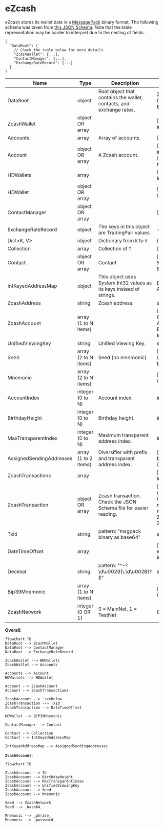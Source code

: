 # eZcash

eZcash stores its wallet data in a [MessagePack](https://msgpack.org/index.html) binary format.
The following schema was taken from [this JSON Schema](./wallet.schema.json).
Note that the table representation may be harder to interpret due to the nesting of fields:

```jsonc
{
  "DataRoot": {
    // Check the table below for more details
    "ZcashWallet": {...},
    "ContactManager": {...},
    "ExchangeRateRecord": {...}
  }
}
```

| Name                                                  | Type                 | Description                                                          | Properties                                                                                                                                                                     | Additional Properties                         |
| ----------------------------------------------------- | -------------------- | -------------------------------------------------------------------- | ------------------------------------------------------------------------------------------------------------------------------------------------------------------------------ | --------------------------------------------- |
| DataRoot                                              | object               | Root object that contains the wallet, contacts, and exchange rates.  | ZcashWallet, ContactManager, ExchangeRateRecord                                                                                                                                |                                               |
| ZcashWallet                                           | object OR array      |                                                                      | [!HDWallets, !Accounts, integer]                                                                                                                                               |                                               |
| Accounts                                              | array                | Array of accounts.                                                   | [Account, ... , len(Accounts)]                                                                                                                                                 |                                               |
| Account                                               | object OR array      | A Zcash account.                                                     | [!ZcashAccount, string, integer, ZcashTransactions, (integer OR null), (integer OR null), (integer OR null)]                                                                   |                                               |
| HDWallets                                             | array                |                                                                      | [HDWallet, ..., len(HDWallets)]                                                                                                                                                |                                               |
| HDWallet                                              | object OR array      |                                                                      | [!Bip39Mnemonic, !string (name), boolean]                                                                                                                                      |                                               |
| ContactManager                                        | object OR array      |                                                                      | [Contact, integer]                                                                                                                                                             |                                               |
| ExchangeRateRecord                                    | object               | The keys in this object are TradingPair values.                      | -                                                                                                                                                                              | {TradingPairValues: { DateTimeOffsetValues }} |
| Dict<K, V>                                            | object               | Dictionary from `K` to `V`.                                          | {`K`: `V`}                                                                                                                                                                     |                                               |
| Collection<T>                                         | array                | Collection of `T`.                                                   | [`T`, ..., len(Collection<T>)]                                                                                                                                                 |                                               |
| Contact                                               | object OR array      | Contact                                                              | [(integer OR null), string, !Collection<ZcashAddress>, !IntKeyedAddressMap]                                                                                                    |                                               |
| IntKeyedAddressMap                                    | object               | This object uses System.Int32 values as its keys instead of strings. | Dict<Int32, AssignedSendingAddresses>                                                                                                                                          | AssignedSendingAddresses                      |
| ZcashAddress                                          | string               | Zcash address.                                                       | string                                                                                                                                                                         |                                               |
| ZcashAccount                                          | array (1 to N items) |                                                                      | [UnifiedViewingKey, (Seed OR Mnemonic), AccountIndex, BirthdayHeight, MaxTransparentIndex]                                                                                     |                                               |
| <span id="UnifiedViewingKey">UnifiedViewingKey</span> | string               | Unified Viewing Key.                                                 | string                                                                                                                                                                         |                                               |
| Seed                                                  | array (2 to N items) | Seed (no mnemonic).                                                  | [!ZcashNetwork, string (pattern: "msgpack binary as base64")]                                                                                                                  |                                               |
| <span id="Mnemonic">Mnemonic</span>                   | array (2 to N items) |                                                                      | [string (seed phrase), string (password)]                                                                                                                                      |                                               |
| AccountIndex                                          | integer (0 to N)     | Account index.                                                       | integer                                                                                                                                                                        |                                               |
| <span id="BirthdayHeight">BirthdayHeight</span>       | integer (0 to N)     | Birthday height.                                                     | integer                                                                                                                                                                        |                                               |
| MaxTransparentIndex                                   | integer (0 to N)     | Maximum transparent address index.                                   | integer                                                                                                                                                                        |                                               |
| AssignedSendingAddresses                              | array (1 to 2 items) | Diversifier with prefix and transparent address index.               | [string (pattern: "msgpack binary as base64"), integer (transparent address index)]                                                                                            |                                               |
| ZcashTransactions                                     | array                |                                                                      | [ZcashTransaction, ..., len(ZcashTransactions)]                                                                                                                                |                                               |
| ZcashTransaction                                      | object OR array      | Zcash transaction. Check the JSON Schema file for easier reading.    | [((TxId OR null) OR null), (integer OR null), boolean, ((DateTimeOffset OR null) OR null), ((Decimal OR null) OR null), string, ZcashTransactions, ZcashTransactions, boolean] |                                               |
| TxId                                                  | string               | pattern: "msgpack binary as base64"                                  | string                                                                                                                                                                         |                                               |
| DateTimeOffset                                        | array                |                                                                      | [string (pattern: "msgpack extension -1 as base64"), integer]                                                                                                                  |                                               |
| Decimal                                               | string               | pattern: "^-?\\d\u002B(\\.\\d\u002B)?$"                              | string                                                                                                                                                                         |                                               |
| <span id="Bip39Mnemonic">Bip39Mnemonic</span>         | array (1 to N items) |                                                                      | [string (seed phrase), string (password)]                                                                                                                                      |                                               |
| ZcashNetwork                                          | integer (0 OR 1)     | 0 = MainNet, 1 = TestNet                                             | 0 OR 1                                                                                                                                                                         |                                               |


**Overall:**
```mermaid
flowchart TB
DataRoot --> ZcashWallet
DataRoot --> ContactManager
DataRoot --> ExchangeRateRecord

ZcashWallet --> HDWallets
ZcashWallet --> Accounts

Accounts --> Account
HDWallets --> HDWallet

Account --> ZcashAccount
Account --> ZcashTransactions

ZcashAccount --> _seeBelow_
ZcashTransaction --> TxId
ZcashTransaction --> DateTimeOffset

HDWallet --> BIP39Mnemonic

ContactManager --> Contact

Contact --> Collection
Contact --> IntKeyedAddressMap

IntKeyedAddressMap --> AssignedSendingAddresses

```

**`ZcashAccount`:**
```mermaid
flowchart TB

ZcashAccount --> Id
ZcashAccount --> BirthdayHeight
ZcashAccount --> MaxTransparentIndex
ZcashAccount --> UnifiedViewingKey
ZcashAccount --> Seed
ZcashAccount --> Mnemonic

Seed --> ZcashNetwork
Seed --> _base64_

Mnemonic --> _phrase_
Mnemonic --> _password_
```
